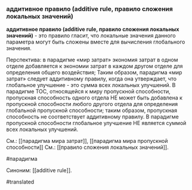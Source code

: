 ### аддитивное правило (additive rule, правило сложения локальных значений)

**аддитивное правило (additive rule, правило сложения локальных значений)** - это правило гласит, что локальные значения данного параметра могут быть сложены вместе для вычисления глобального значения.

Перспектива: в парадигме «мир затрат» экономия затрат в одном отделе добавляется к экономии затрат в каждом другом отделе для определения общего воздействия; Таким образом, парадигма «мир затрат» следует аддитивному правилу, когда она утверждает, что глобальное улучшение - это сумма всех локальных улучшений. В парадигме TOC, относящейся к миру пропускной способности, пропускная способность одного отдела НЕ может быть добавлена к пропускной способности любого другого отдела для определения глобальной пропускной способности; таким образом, пропускная способность не соответствует аддитивному правилу. В парадигме пропускной способности глобальное улучшение НЕ является суммой всех локальных улучшений.

См.: [[парадигма мира затрат]], [[парадигма мира пропускной способности]]
См.: [[правило сложения локальных значений]].

#парадигма

Синоним: [[additive rule]].

#translated
